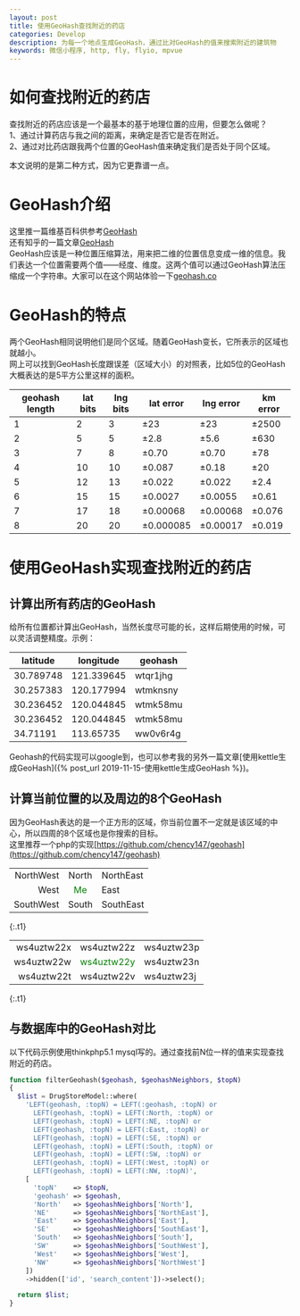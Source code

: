 ```yaml
---
layout: post
title: 使用GeoHash查找附近的药店
categories: Develop
description: 为每一个地点生成GeoHash，通过比对GeoHash的值来搜索附近的建筑物
keywords: 微信小程序, http, fly, flyio, mpvue
---
```


# 如何查找附近的药店

查找附近的药店应该是一个最基本的基于地理位置的应用，但要怎么做呢？  
1、通过计算药店与我之间的距离，来确定是否它是否在附近。  
2、通过对比药店跟我两个位置的GeoHash值来确定我们是否处于同个区域。

本文说明的是第二种方式，因为它更靠谱一点。

# GeoHash介绍
这里推一篇维基百科供参考[GeoHash](https://en.wikipedia.org/wiki/Geohash)  
还有知乎的一篇文章[GeoHash](https://zhuanlan.zhihu.com/p/35940647)  
GeoHash应该是一种位置压缩算法，用来把二维的位置信息变成一维的信息。我们表达一个位置需要两个值——经度、维度。这两个值可以通过GeoHash算法压缩成一个字符串。大家可以在这个网站体验一下[geohash.co](http://geohash.co/)  

# GeoHash的特点
两个GeoHash相同说明他们是同个区域。随着GeoHash变长，它所表示的区域也就越小。   
网上可以找到GeoHash长度跟误差（区域大小）的对照表，比如5位的GeoHash大概表达的是5平方公里这样的面积。  

|geohash length	|lat bits	|lng bits	|lat error	|lng error	|km error|
|---------------|-----------|-----------|-----------|-----------|--------|
|1|2|3|±23|±23|±2500|
|2|5|5|±2.8|±5.6|±630|
|3|7|8|±0.70|±0.70|±78|
|4|10|10|±0.087|±0.18|±20|
|5|12|13|±0.022|±0.022|±2.4|
|6|15|15|±0.0027|±0.0055|±0.61|
|7|17|18|±0.00068|±0.00068|±0.076|
|8|20|20|±0.000085|±0.00017|±0.019|

# 使用GeoHash实现查找附近的药店
## 计算出所有药店的GeoHash
给所有位置都计算出GeoHash，当然长度尽可能的长，这样后期使用的时候，可以灵活调整精度。示例：  

|latitude|longitude|geohash   |
|---|---|---|
|30.789748|121.339645|wtqr1jhg|
|30.257383|120.177994|wtmknsny|
|30.236452|120.044845|wtmk58mu|
|30.236452|120.044845|wtmk58mu|
|34.71191|113.65735|ww0v6r4g  |  
  
    
Geohash的代码实现可以google到，也可以参考我的另外一篇文章[使用kettle生成GeoHash]({% post_url 2019-11-15-使用kettle生成GeoHash %})。

## 计算当前位置的以及周边的8个GeoHash
因为GeoHash表达的是一个正方形的区域，你当前位置不一定就是该区域的中心，所以四周的8个区域也是你搜索的目标。  
这里推荐一个php的实现[https://github.com/chency147/geohash](https://github.com/chency147/geohash)

||||
|---:|:---:|:---|
|NorthWest|North|NorthEast|
|West|<span style="color:green">Me</span>|East|
|SouthWest|South|SouthEast|
{:.t1}

||||
|---:|:---:|:---|
|ws4uztw22x|ws4uztw22z|ws4uztw23p|
|ws4uztw22w|<span style="color:green">ws4uztw22y</span>|ws4uztw23n|
|ws4uztw22t|ws4uztw22v|ws4uztw23j|
{:.t1}

<style>
.t1{
    width:auto;
    border: none;
}
.t1 td{
    border: none;
    padding:10px;
}
.t1 th{
    border:none;
}
</style>

## 与数据库中的GeoHash对比
以下代码示例使用thinkphp5.1 mysql写的。通过查找前N位一样的值来实现查找附近的药店。  

```php
function filterGeohash($geohash, $geohashNeighbors, $topN)
{
  $list = DrugStoreModel::where(
    'LEFT(geohash, :topN) = LEFT(:geohash, :topN) or
      LEFT(geohash, :topN) = LEFT(:North, :topN) or
      LEFT(geohash, :topN) = LEFT(:NE, :topN) or
      LEFT(geohash, :topN) = LEFT(:East, :topN) or
      LEFT(geohash, :topN) = LEFT(:SE, :topN) or
      LEFT(geohash, :topN) = LEFT(:South, :topN) or
      LEFT(geohash, :topN) = LEFT(:SW, :topN) or
      LEFT(geohash, :topN) = LEFT(:West, :topN) or
      LEFT(geohash, :topN) = LEFT(:NW, :topN)',
    [
      'topN'    => $topN,
      'geohash' => $geohash,
      'North'   => $geohashNeighbors['North'],
      'NE'      => $geohashNeighbors['NorthEast'],
      'East'    => $geohashNeighbors['East'],
      'SE'      => $geohashNeighbors['SouthEast'],
      'South'   => $geohashNeighbors['South'],
      'SW'      => $geohashNeighbors['SouthWest'],
      'West'    => $geohashNeighbors['West'],
      'NW'      => $geohashNeighbors['NorthWest']
    ])
    ->hidden(['id', 'search_content'])->select();

  return $list;
}
```